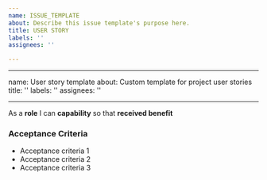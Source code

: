 ```yaml
---
name: ISSUE_TEMPLATE
about: Describe this issue template's purpose here.
title: USER STORY
labels: ''
assignees: ''

---
```


---
name: User story template
about: Custom template for project user stories
title: ''
labels: ''
assignees: ''

----
As a **role** I can **capability** so that **received benefit**

### Acceptance Criteria

- Acceptance criteria 1
- Acceptance criteria 2
- Acceptance criteria 3
